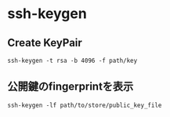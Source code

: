 # ssh-keygen

## Create KeyPair

```shell
ssh-keygen -t rsa -b 4096 -f path/key
```

## 公開鍵のfingerprintを表示

```shell
ssh-keygen -lf path/to/store/public_key_file
```
